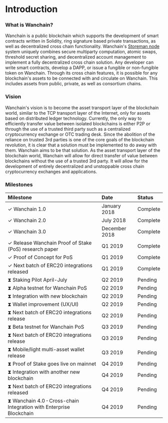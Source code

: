 # Introduction  

### What is Wanchain?
Wanchain is a public blockchain which supports the development of smart contracts written in Solidity, ring signature based private transactions, as well as decentralized cross chain functionality. Wanchain's [Storeman node](technology/storeman.md) system uniquely combines  secure multiparty computation, atomic swaps, threshold secret sharing, and decentralized account management to implement a fully decentralized cross chain solution. Any developer can write smart contracts, develop a DAPP, or issue a fungible or non-fungible token on Wanchain. Through its cross chain features, it is possible for any blockchain's assets to be connected with and circulate on Wanchain. This includes assets from public, private, as well as consortium chains.

### Vision

Wanchain's vision is to become the asset transport layer of the blockchain world, similar to the TCP transport layer of the Internet, only for assets based on distributed ledger technology. Currently, the only way to efficiently transfer value between isolated blockchains is either P2P or through the use of a trusted third party such as a centralized cryptocurrency exchange or OTC trading desk. Since the abolition of the reliance on trusted 3rd parties is one of the core goals of the blockchain revolution, it is clear that a solution must be implemented to do away with them. Wanchain aims to be that solution. As the asset transport layer of the blockchain world, Wanchain will allow for direct transfer of value between blockchains without the use of a trusted 3rd party. It will allow for the development of entirely decentralized and unstoppable cross chain cryptocurrency exchanges and applications. 

### Milestones

| **Milestone**  |**Date**   |**Status** | 
|:---|:---|:---|
|✓ Wanchain 1.0 | January 2018 |  Complete |   
|✓ Wanchain 2.0 | July 2018  | Complete  |   
|✓ Wanchain 3.0 | December 2018  | Complete|   
|✓ Release Wanchain Proof of Stake (PoS) research paper |Q1 2019|Complete|   
|✓ Proof of Concept for PoS|Q1 2019|Complete|   
|✓ Next batch of ERC20 integrations released|Q1 2019|Complete|   
|⧗ Staking Pilot April-July|Q2 2019|Pending|  
|⧗ Alpha testnet for Wanchain PoS|Q2 2019|Pending| 
|⧗ Integration with new blockchain|Q2 2019|Pending| 
|⧗ Wallet improvement (UX/UI)|Q2 2019|Pending| 
|⧗ Next batch of ERC20 integrations release|Q2 2019|Pending|
|⧗ Beta testnet for Wanchain PoS|Q3 2019|Pending|
|⧗ Next batch of ERC20 integrations release|Q3 2019|Pending|
|⧗ Mobile/light multi-asset wallet release|Q3 2019|Pending|
|⧗ Proof of Stake goes live on mainnet|Q4 2019|Pending|
|⧗ Integration with another new blockchain|Q4 2019|Pending|
|⧗ Next batch of ERC20 integrations released|Q4 2019|Pending|
|⧗ Wanchain 4.0 - Cross-chain Integration with Enterprise Blockchain|Q4 2019|Pending|

